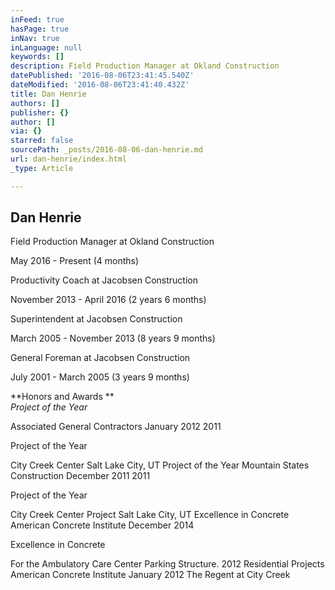 ```yaml
---
inFeed: true
hasPage: true
inNav: true
inLanguage: null
keywords: []
description: ​Field Production Manager at Okland Construction
datePublished: '2016-08-06T23:41:45.540Z'
dateModified: '2016-08-06T23:41:40.432Z'
title: Dan Henrie
authors: []
publisher: {}
author: []
via: {}
starred: false
sourcePath: _posts/2016-08-06-dan-henrie.md
url: dan-henrie/index.html
_type: Article

---
```

## Dan Henrie

​Field Production Manager at Okland Construction

May 2016 - Present (4 months)

Productivity Coach at Jacobsen Construction

November 2013 - April 2016 (2 years 6 months)

Superintendent at Jacobsen Construction

March 2005 - November 2013 (8 years 9 months)

General Foreman at Jacobsen Construction

July 2001 - March 2005 (3 years 9 months)

**Honors and Awards **  
_Project of the Year_

Associated General Contractors January 2012 2011

Project of the Year

City Creek Center Salt Lake City, UT Project of the Year Mountain States Construction December 2011 2011

Project of the Year

City Creek Center Project Salt Lake City, UT Excellence in Concrete American Concrete Institute December 2014

Excellence in Concrete

For the Ambulatory Care Center Parking Structure. 2012 Residential Projects American Concrete Institute January 2012 The Regent at City Creek